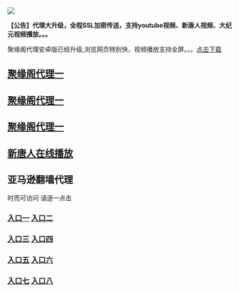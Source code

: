 ![](https://raw.githubusercontent.com/hao369/a/master/j.jpg)

**【公告】代理大升级，全程SSL加密传送，支持youtube视频、新唐人视频、大纪元视频播放。。。**

聚缘阁代理安卓版已经升级,浏览网页特别快，视频播放支持全屏。。。[点击下载](https://github.com/dtw9/9/raw/master/201861502.apk)

##  [聚缘阁代理一](http://x.co/ddf)

##  [聚缘阁代理一](http://x.co/ddx)

##  [聚缘阁代理一](http://x.co/ddr)

##  [新唐人在线播放](http://x.co/123s)







## 亚马逊翻墙代理 

时而可访问 请逐一点击

### **[入口一](https://s3-ap-northeast-1.amazonaws.com/dtw1/dtw.htm)** **[入口二](https://s3.ap-northeast-2.amazonaws.com/dtw2/dtw.htm)**

### **[入口三](https://s3-ap-southeast-2.amazonaws.com/dtw3/dtw.htm)**  **[入口四](https://s3.ca-central-1.amazonaws.com/dtw4/dtw.htm)**

### **[入口五](https://s3.amazonaws.com/dtw5/dtw.htm)**  **[入口六](https://s3-us-west-2.amazonaws.com/dtw6/dtw.htm)**


###  **[入口七](https://s3-us-west-1.amazonaws.com/dtw7/dtw.htm)**  **[入口八](https://s3-ap-northeast-1.amazonaws.com/dtw0/dtw.htm)**








